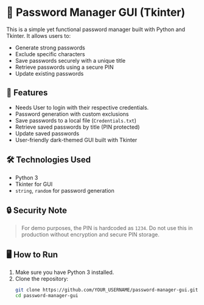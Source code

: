 # 🔐 Password Manager GUI (Tkinter)

This is a simple yet functional password manager built with Python and Tkinter. It allows users to:

- Generate strong passwords
- Exclude specific characters
- Save passwords securely with a unique title
- Retrieve passwords using a secure PIN
- Update existing passwords

## 🧠 Features

- Needs User to login with their respective credentials.
- Password generation with custom exclusions
- Save passwords to a local file (`Credentials.txt`)
- Retrieve saved passwords by title (PIN protected)
- Update saved passwords
- User-friendly dark-themed GUI built with Tkinter

## 🛠️ Technologies Used

- Python 3
- Tkinter for GUI
- `string`, `random` for password generation

## 🔒 Security Note

> For demo purposes, the PIN is hardcoded as `1234`. Do not use this in production without encryption and secure PIN storage.

## 🖥️ How to Run

1. Make sure you have Python 3 installed.
2. Clone the repository:
   ```bash
   git clone https://github.com/YOUR_USERNAME/password-manager-gui.git
   cd password-manager-gui
